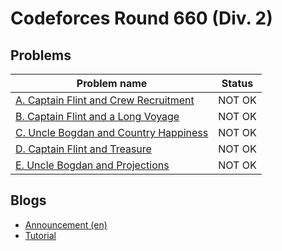 # Codeforces Round 660 (Div. 2)

## Problems

|Problem name|Status|
|------------|---------|
| [A. Captain Flint and Crew Recruitment](problems/A._Captain_Flint_and_Crew_Recruitment.md)|NOT OK|
| [B. Captain Flint and a Long Voyage](problems/B._Captain_Flint_and_a_Long_Voyage.md)|NOT OK|
| [C. Uncle Bogdan and Country Happiness](problems/C._Uncle_Bogdan_and_Country_Happiness.md)|NOT OK|
| [D. Captain Flint and Treasure](problems/D._Captain_Flint_and_Treasure.md)|NOT OK|
| [E. Uncle Bogdan and Projections](problems/E._Uncle_Bogdan_and_Projections.md)|NOT OK|
## Blogs

- [Announcement (en)](blogs/Announcement_(en).md)
- [Tutorial](blogs/Tutorial.md)
